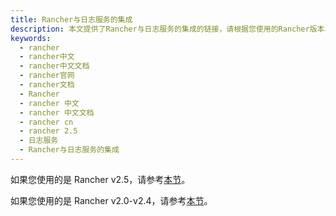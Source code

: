 ```yaml
---
title: Rancher与日志服务的集成
description: 本文提供了Rancher与日志服务的集成的链接，请根据您使用的Rancher版本单击链接获取对应的使用说明。
keywords:
  - rancher
  - rancher中文
  - rancher中文文档
  - rancher官网
  - rancher文档
  - Rancher
  - rancher 中文
  - rancher 中文文档
  - rancher cn
  - rancher 2.5
  - 日志服务
  - Rancher与日志服务的集成
---
```


如果您使用的是 Rancher v2.5，请参考[本节](/docs/rancher2/logging/2.5/_index)。

如果您使用的是 Rancher v2.0-v2.4，请参考[本节](/docs/rancher2/logging/2.0.x-2.4.x/_index)。
